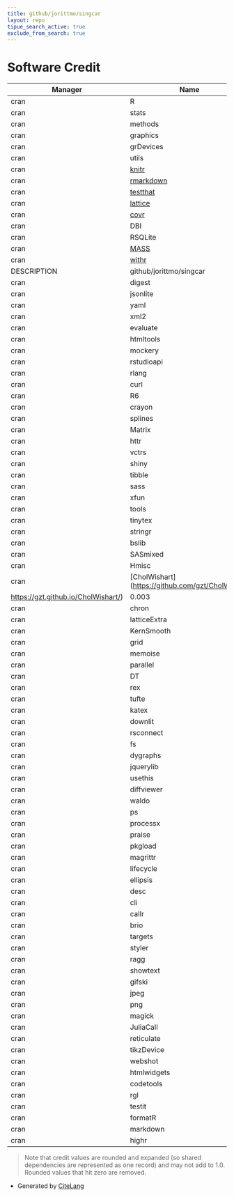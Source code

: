 ```yaml
---
title: github/jorittmo/singcar
layout: repo
tipue_search_active: true
exclude_from_search: true
---
```

# Software Credit

|Manager|Name|Credit|
|-------|----|------|
|cran|R|0.154|
|cran|stats|0.083|
|cran|methods|0.073|
|cran|graphics|0.072|
|cran|grDevices|0.063|
|cran|utils|0.06|
|cran|[knitr](https://yihui.org/knitr/)|0.035|
|cran|[rmarkdown](https://github.com/rstudio/rmarkdown)|0.034|
|cran|[testthat](https://testthat.r-lib.org)|0.033|
|cran|[lattice](http://lattice.r-forge.r-project.org/)|0.032|
|cran|[covr](https://covr.r-lib.org)|0.03|
|cran|DBI|0.029|
|cran|RSQLite|0.027|
|cran|[MASS](http://www.stats.ox.ac.uk/pub/MASS4/)|0.019|
|cran|[withr](https://withr.r-lib.org)|0.01|
|DESCRIPTION|github/jorittmo/singcar|0.01|
|cran|digest|0.009|
|cran|jsonlite|0.007|
|cran|yaml|0.007|
|cran|xml2|0.007|
|cran|evaluate|0.006|
|cran|htmltools|0.005|
|cran|mockery|0.005|
|cran|rstudioapi|0.005|
|cran|rlang|0.005|
|cran|curl|0.005|
|cran|R6|0.005|
|cran|crayon|0.005|
|cran|splines|0.005|
|cran|Matrix|0.005|
|cran|httr|0.005|
|cran|vctrs|0.004|
|cran|shiny|0.004|
|cran|tibble|0.004|
|cran|sass|0.004|
|cran|xfun|0.004|
|cran|tools|0.004|
|cran|tinytex|0.004|
|cran|stringr|0.004|
|cran|bslib|0.004|
|cran|SASmixed|0.004|
|cran|Hmisc|0.004|
|cran|[CholWishart](https://github.com/gzt/CholWishart
https://gzt.github.io/CholWishart/)|0.003|
|cran|chron|0.003|
|cran|latticeExtra|0.003|
|cran|KernSmooth|0.003|
|cran|grid|0.003|
|cran|memoise|0.003|
|cran|parallel|0.003|
|cran|DT|0.003|
|cran|rex|0.003|
|cran|tufte|0.002|
|cran|katex|0.002|
|cran|downlit|0.002|
|cran|rsconnect|0.002|
|cran|fs|0.002|
|cran|dygraphs|0.002|
|cran|jquerylib|0.002|
|cran|usethis|0.002|
|cran|diffviewer|0.002|
|cran|waldo|0.002|
|cran|ps|0.002|
|cran|processx|0.002|
|cran|praise|0.002|
|cran|pkgload|0.002|
|cran|magrittr|0.002|
|cran|lifecycle|0.002|
|cran|ellipsis|0.002|
|cran|desc|0.002|
|cran|cli|0.002|
|cran|callr|0.002|
|cran|brio|0.002|
|cran|targets|0.002|
|cran|styler|0.002|
|cran|ragg|0.002|
|cran|showtext|0.002|
|cran|gifski|0.002|
|cran|jpeg|0.002|
|cran|png|0.002|
|cran|magick|0.002|
|cran|JuliaCall|0.002|
|cran|reticulate|0.002|
|cran|tikzDevice|0.002|
|cran|webshot|0.002|
|cran|htmlwidgets|0.002|
|cran|codetools|0.002|
|cran|rgl|0.002|
|cran|testit|0.002|
|cran|formatR|0.002|
|cran|markdown|0.002|
|cran|highr|0.002|


> Note that credit values are rounded and expanded (so shared dependencies are represented as one record) and may not add to 1.0. Rounded values that hit zero are removed.


- Generated by [CiteLang](https://github.com/vsoch/citelang)
